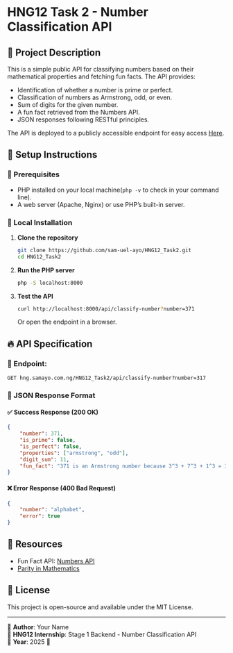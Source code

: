 # HNG12 Task 2 - Number Classification API

## 📌 Project Description
This is a simple public API for classifying numbers based on their mathematical properties and fetching fun facts. The API provides:

- Identification of whether a number is prime or perfect.
- Classification of numbers as Armstrong, odd, or even.
- Sum of digits for the given number.
- A fun fact retrieved from the Numbers API.
- JSON responses following RESTful principles.

The API is deployed to a publicly accessible endpoint for easy access [Here](https://hng.samayo.com.ng/HNG12_Task2/api/classify-number?number=317).

## 🚀 Setup Instructions

### 📍 Prerequisites
- PHP installed on your local machine(`php -v` to check in your command line).
- A web server (Apache, Nginx) or use PHP’s built-in server.

### 📍 Local Installation
1. **Clone the repository**
   ```bash
   git clone https://github.com/sam-uel-ayo/HNG12_Task2.git
   cd HNG12_Task2
   ```
2. **Run the PHP server**
   ```bash
   php -S localhost:8000
   ```
4. **Test the API**
   ```sh
   curl http://localhost:8000/api/classify-number?number=371
   ```
   Or open the endpoint in a browser.

## 🔥 API Specification

### 📍 Endpoint:
`GET hng.samayo.com.ng/HNG12_Task2/api/classify-number?number=317`

### 📍 JSON Response Format
#### ✅ Success Response (200 OK)
```json
{
    "number": 371,
    "is_prime": false,
    "is_perfect": false,
    "properties": ["armstrong", "odd"],
    "digit_sum": 11,
    "fun_fact": "371 is an Armstrong number because 3^3 + 7^3 + 1^3 = 371"
}
```

#### ❌ Error Response (400 Bad Request)
```json
{
    "number": "alphabet",
    "error": true
}
```

## 🔗 Resources
- Fun Fact API: [Numbers API](http://numbersapi.com/#42)
- [Parity in Mathematics](https://en.wikipedia.org/wiki/Parity_(mathematics))


## 📜 License
This project is open-source and available under the MIT License.

---
🔹 **Author**: Your Name  
🔹 **HNG12 Internship**: Stage 1 Backend - Number Classification API  
🔹 **Year**: 2025 🚀


